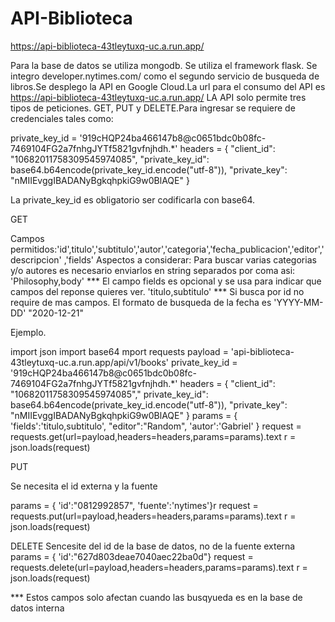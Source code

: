 # API-Biblioteca

https://api-biblioteca-43tleytuxq-uc.a.run.app/


Para la base de datos se utiliza mongodb. Se utiliza el framework flask. Se integro developer.nytimes.com/ como el segundo servicio de busqueda de libros.Se desplego la API en Google Cloud.La url para el consumo del API es 
https://api-biblioteca-43tleytuxq-uc.a.run.app/ 
LA API solo permite tres tipos de peticiones. GET, PUT y DELETE.Para ingresar se requiere de credenciales tales como:

private_key_id = '919cHQP24ba466147b8@c0651bdc0b08fc-7469104FG2a7fnhgJYTf5821gvfnjhdh.*'
headers = {
"client_id": "10682011758309545974085",
"private_key_id": base64.b64encode(private_key_id.encode("utf-8")),
"private_key": "nMIIEvggIBADANyBgkqhpkiG9w0BlAQE"
}

La private_key_id  es obligatorio ser codificarla con base64.

GET

Campos permitidos:'id',titulo','subtitulo','autor','categoria','fecha_publicacion','editor','descripcion' ,'fields'
Aspectos a considerar:
Para buscar varias categorias y/o autores es necesario enviarlos en string separados por coma asi:
'Philosophy,body' ***
El campo fields es opcional y se usa para indicar que campos del reponse quieres ver. 
'titulo,subtitulo' ***
Si busca por id no require de mas campos.
El formato de busqueda de la fecha es 'YYYY-MM-DD' "2020-12-21"

Ejemplo.


import json
import base64
mport requests
payload = 'api-biblioteca-43tleytuxq-uc.a.run.app/api/v1/books'
private_key_id = '919cHQP24ba466147b8@c0651bdc0b08fc-7469104FG2a7fnhgJYTf5821gvfnjhdh.*'
headers = {
"client_id": "10682011758309545974085","
private_key_id": base64.b64encode(private_key_id.encode("utf-8")),
"private_key": "nMIIEvggIBADANyBgkqhpkiG9w0BlAQE"
}
params = {
'fields':'titulo,subtitulo',
"editor":"Random",
'autor':'Gabriel'
}
request = requests.get(url=payload,headers=headers,params=params).text
r = json.loads(request)

PUT

Se necesita el id externa y la fuente

params = {   'id':"0812992857",   'fuente':'nytimes'}r
request = requests.put(url=payload,headers=headers,params=params).text
r = json.loads(request)

DELETE 
Sencesite del id de la base de datos, no de la fuente externa
params = {   'id':"627d803deae7040aec22ba0d"}
request = requests.delete(url=payload,headers=headers,params=params).text
r = json.loads(request)

*** Estos campos solo afectan cuando las busqyueda es en la base de datos interna
